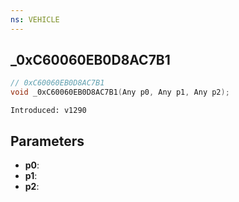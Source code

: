 ```yaml
---
ns: VEHICLE
---
```

## _0xC60060EB0D8AC7B1

```c
// 0xC60060EB0D8AC7B1
void _0xC60060EB0D8AC7B1(Any p0, Any p1, Any p2);
```

```
Introduced: v1290
```

## Parameters
* **p0**:
* **p1**:
* **p2**:

